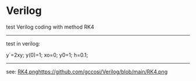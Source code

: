 # Verilog
test Verilog coding with method RK4 
_________
test in verilog:

y´=2xy;
y(0)=1;
xo=0;
y0=1;
h=0.1;
__________
see:
[RK4.png](https://github.com/gccosi/Verilog/blob/main/RK4.png)https://github.com/gccosi/Verilog/blob/main/RK4.png
